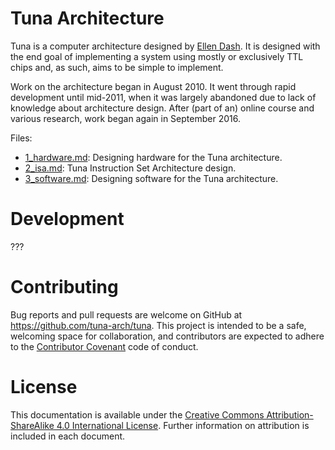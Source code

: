# Tuna Architecture

Tuna is a computer architecture designed by [Ellen
Dash](https://puppy.technology). It is designed with the end goal of
implementing a system using mostly or exclusively TTL chips and, as
such, aims to be simple to implement.

Work on the architecture began in August 2010. It went through rapid
development until mid-2011, when it was largely abandoned due to lack of
knowledge about architecture design. After (part of an) online course
and various research, work began again in September 2016.

Files:

* [1_hardware.md](1_hardware.md): Designing hardware for the Tuna architecture.
* [2_isa.md](2_isa.md): Tuna Instruction Set Architecture design.
* [3_software.md](3_software.md): Designing software for the Tuna architecture.

# Development

???

# Contributing

Bug reports and pull requests are welcome on GitHub at https://github.com/tuna-arch/tuna. This project is intended to be a safe, welcoming space for collaboration, and contributors are expected to adhere to the [Contributor Covenant](http://contributor-covenant.org/) code of conduct.

# License

This documentation is available under the [Creative Commons Attribution-ShareAlike 4.0 International License](http://creativecommons.org/licenses/by-sa/4.0/). Further information on attribution is included in each document.
